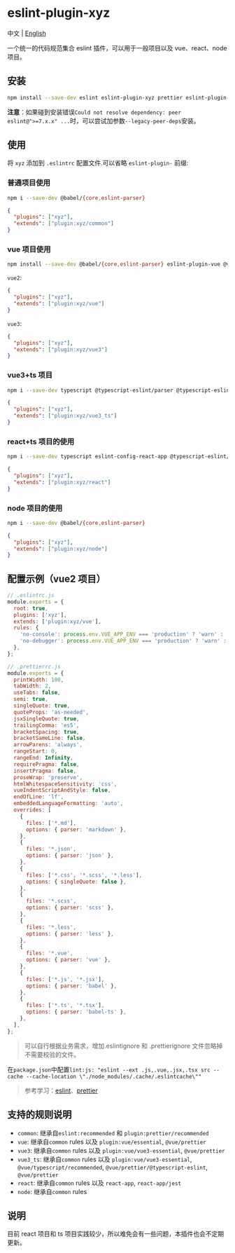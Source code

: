 # eslint-plugin-xyz

中文 | [English](https://github.com/Cleam/eslint-plugin-xyz/blob/master/README_EN.md)

一个统一的代码规范集合 eslint 插件，可以用于一般项目以及 vue、react、node 项目。

## 安装

```bash
npm install --save-dev eslint eslint-plugin-xyz prettier eslint-plugin-prettier eslint-config-prettier
```

**注意**：如果碰到安装错误`Could not resolve dependency: peer eslint@">=7.x.x" ...`时，可以尝试加参数`--legacy-peer-deps`安装。

## 使用

将 `xyz` 添加到 `.eslintrc` 配置文件.可以省略 `eslint-plugin-` 前缀:

### 普通项目使用

```sh
npm i --save-dev @babel/{core,eslint-parser}
```

```json
{
  "plugins": ["xyz"],
  "extends": ["plugin:xyz/common"]
}
```

### vue 项目使用

```bash
npm install --save-dev @babel/{core,eslint-parser} eslint-plugin-vue @vue/eslint-config-prettier
```

`vue2`:

```json
{
  "plugins": ["xyz"],
  "extends": ["plugin:xyz/vue"]
}
```

`vue3`:

```json
{
  "plugins": ["xyz"],
  "extends": ["plugin:xyz/vue3"]
}
```

### vue3+ts 项目

```sh
npm i --save-dev typescript @typescript-eslint/parser @typescript-eslint/eslint-plugin @vue/eslint-config-typescript @vue/eslint-config-prettier @vue/eslint-config-typescript eslint-plugin-vue
```

```json
{
  "plugins": ["xyz"],
  "extends": ["plugin:xyz/vue3_ts"]
}
```

### react+ts 项目的使用

```bash
npm i --save-dev typescript eslint-config-react-app @typescript-eslint/eslint-plugin @typescript-eslint/parser eslint eslint-plugin-flowtype eslint-plugin-import eslint-plugin-jsx-a11y eslint-plugin-react eslint-plugin-react-hooks babel-eslint
```

```json
{
  "plugins": ["xyz"],
  "extends": ["plugin:xyz/react"]
}
```

### node 项目的使用

```sh
npm i --save-dev @babel/{core,eslint-parser}
```

```json
{
  "plugins": ["xyz"],
  "extends": ["plugin:xyz/node"]
}
```

## 配置示例（vue2 项目）

```js
// .eslintrc.js
module.exports = {
  root: true,
  plugins: ['xyz'],
  extends: ['plugin:xyz/vue'],
  rules: {
    'no-console': process.env.VUE_APP_ENV === 'production' ? 'warn' : 'off',
    'no-debugger': process.env.VUE_APP_ENV === 'production' ? 'warn' : 'off',
  },
};
```

```js
// .prettierrc.js
module.exports = {
  printWidth: 100,
  tabWidth: 2,
  useTabs: false,
  semi: true,
  singleQuote: true,
  quoteProps: 'as-needed',
  jsxSingleQuote: true,
  trailingComma: 'es5',
  bracketSpacing: true,
  bracketSameLine: false,
  arrowParens: 'always',
  rangeStart: 0,
  rangeEnd: Infinity,
  requirePragma: false,
  insertPragma: false,
  proseWrap: 'preserve',
  htmlWhitespaceSensitivity: 'css',
  vueIndentScriptAndStyle: false,
  endOfLine: 'lf',
  embeddedLanguageFormatting: 'auto',
  overrides: [
    {
      files: ['*.md'],
      options: { parser: 'markdown' },
    },
    {
      files: '*.json',
      options: { parser: 'json' },
    },
    {
      files: ['*.css', '*.scss', '*.less'],
      options: { singleQuote: false },
    },
    {
      files: '*.scss',
      options: { parser: 'scss' },
    },
    {
      files: '*.less',
      options: { parser: 'less' },
    },
    {
      files: '*.vue',
      options: { parser: 'vue' },
    },
    {
      files: ['*.js', '*.jsx'],
      options: { parser: 'babel' },
    },
    {
      files: ['*.ts', '*.tsx'],
      options: { parser: 'babel-ts' },
    },
  ],
};
```

> 可以自行根据业务需求，增加.eslintignore 和 .prettierignore 文件忽略掉不需要校验的文件。

在`package.json`中配置`lint:js: "eslint --ext .js,.vue,.jsx,.tsx src --cache --cache-location \"./node_modules/.cache/.eslintcache\""`

> 参考学习：[eslint](https://eslint.org/)、[prettier](https://prettier.io/)

## 支持的规则说明

- `common`: 继承自`eslint:recommended` 和 `plugin:prettier/recommended`
- `vue`: 继承自`common` rules 以及 `plugin:vue/essential`, `@vue/prettier`
- `vue3`: 继承自`common` rules 以及 `plugin:vue/vue3-essential`, `@vue/prettier`
- `vue3_ts`: 继承自`common` rules 以及 `plugin:vue/vue3-essential`, `@vue/typescript/recommended`, `@vue/prettier/@typescript-eslint`, `@vue/prettier`
- `react`: 继承自`common` rules 以及 `react-app`, `react-app/jest`
- `node`: 继承自`common` rules

## 说明

目前 react 项目和 ts 项目实践较少，所以难免会有一些问题，本插件也会不定期更新。
